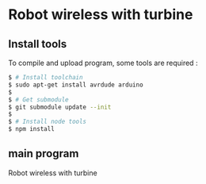 # Robot wireless with turbine

## Install tools

To compile and upload program, some tools are required : 

```bash
$ # Install toolchain
$ sudo apt-get install avrdude arduino
$
$ # Get submodule
$ git submodule update --init
$
$ # Install node tools
$ npm install
```

## main program

Robot wireless with turbine
